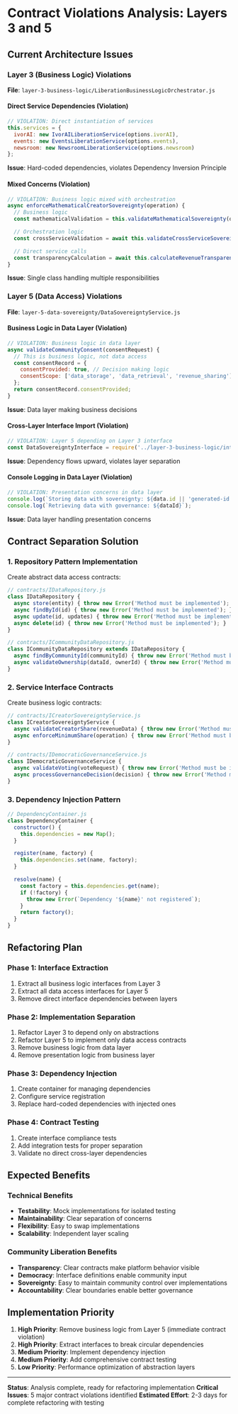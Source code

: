 # Contract Violations Analysis: Layers 3 and 5

## Current Architecture Issues

### Layer 3 (Business Logic) Violations

**File**: `layer-3-business-logic/LiberationBusinessLogicOrchestrator.js`

#### Direct Service Dependencies (Violation)
```javascript
// VIOLATION: Direct instantiation of services
this.services = {
  ivorAI: new IvorAILiberationService(options.ivorAI),
  events: new EventsLiberationService(options.events),
  newsroom: new NewsroomLiberationService(options.newsroom)
};
```
**Issue**: Hard-coded dependencies, violates Dependency Inversion Principle

#### Mixed Concerns (Violation)
```javascript
// VIOLATION: Business logic mixed with orchestration
async enforceMathematicalCreatorSovereignty(operation) {
  // Business logic
  const mathematicalValidation = this.validateMathematicalSovereignty(operation.revenueData);

  // Orchestration logic
  const crossServiceValidation = await this.validateCrossServiceSovereignty(operation);

  // Direct service calls
  const transparencyCalculation = await this.calculateRevenueTransparency(operation.revenueData);
}
```
**Issue**: Single class handling multiple responsibilities

### Layer 5 (Data Access) Violations

**File**: `layer-5-data-sovereignty/DataSovereigntyService.js`

#### Business Logic in Data Layer (Violation)
```javascript
// VIOLATION: Business logic in data layer
async validateCommunityConsent(consentRequest) {
  // This is business logic, not data access
  const consentRecord = {
    consentProvided: true, // Decision making logic
    consentScope: ['data_storage', 'data_retrieval', 'revenue_sharing']
  };
  return consentRecord.consentProvided;
}
```
**Issue**: Data layer making business decisions

#### Cross-Layer Interface Import (Violation)
```javascript
// VIOLATION: Layer 5 depending on Layer 3 interface
const DataSovereigntyInterface = require('../layer-3-business-logic/interfaces/DataSovereigntyInterface');
```
**Issue**: Dependency flows upward, violates layer separation

#### Console Logging in Data Layer (Violation)
```javascript
// VIOLATION: Presentation concerns in data layer
console.log(`Storing data with sovereignty: ${data.id || 'generated-id'}`);
console.log(`Retrieving data with governance: ${dataId}`);
```
**Issue**: Data layer handling presentation concerns

## Contract Separation Solution

### 1. Repository Pattern Implementation

Create abstract data access contracts:

```javascript
// contracts/IDataRepository.js
class IDataRepository {
  async store(entity) { throw new Error('Method must be implemented'); }
  async findById(id) { throw new Error('Method must be implemented'); }
  async update(id, updates) { throw new Error('Method must be implemented'); }
  async delete(id) { throw new Error('Method must be implemented'); }
}

// contracts/ICommunityDataRepository.js
class ICommunityDataRepository extends IDataRepository {
  async findByCommunityId(communityId) { throw new Error('Method must be implemented'); }
  async validateOwnership(dataId, ownerId) { throw new Error('Method must be implemented'); }
}
```

### 2. Service Interface Contracts

Create business logic contracts:

```javascript
// contracts/ICreatorSovereigntyService.js
class ICreatorSovereigntyService {
  async validateCreatorShare(revenueData) { throw new Error('Method must be implemented'); }
  async enforceMinimumShare(operation) { throw new Error('Method must be implemented'); }
}

// contracts/IDemocraticGovernanceService.js
class IDemocraticGovernanceService {
  async validateVoting(voteRequest) { throw new Error('Method must be implemented'); }
  async processGovernanceDecision(decision) { throw new Error('Method must be implemented'); }
}
```

### 3. Dependency Injection Pattern

```javascript
// DependencyContainer.js
class DependencyContainer {
  constructor() {
    this.dependencies = new Map();
  }

  register(name, factory) {
    this.dependencies.set(name, factory);
  }

  resolve(name) {
    const factory = this.dependencies.get(name);
    if (!factory) {
      throw new Error(`Dependency '${name}' not registered`);
    }
    return factory();
  }
}
```

## Refactoring Plan

### Phase 1: Interface Extraction
1. Extract all business logic interfaces from Layer 3
2. Extract all data access interfaces for Layer 5
3. Remove direct interface dependencies between layers

### Phase 2: Implementation Separation
1. Refactor Layer 3 to depend only on abstractions
2. Refactor Layer 5 to implement only data access contracts
3. Remove business logic from data layer
4. Remove presentation logic from business layer

### Phase 3: Dependency Injection
1. Create container for managing dependencies
2. Configure service registration
3. Replace hard-coded dependencies with injected ones

### Phase 4: Contract Testing
1. Create interface compliance tests
2. Add integration tests for proper separation
3. Validate no direct cross-layer dependencies

## Expected Benefits

### Technical Benefits
- **Testability**: Mock implementations for isolated testing
- **Maintainability**: Clear separation of concerns
- **Flexibility**: Easy to swap implementations
- **Scalability**: Independent layer scaling

### Community Liberation Benefits
- **Transparency**: Clear contracts make platform behavior visible
- **Democracy**: Interface definitions enable community input
- **Sovereignty**: Easy to maintain community control over implementations
- **Accountability**: Clear boundaries enable better governance

## Implementation Priority

1. **High Priority**: Remove business logic from Layer 5 (immediate contract violation)
2. **High Priority**: Extract interfaces to break circular dependencies
3. **Medium Priority**: Implement dependency injection
4. **Medium Priority**: Add comprehensive contract testing
5. **Low Priority**: Performance optimization of abstraction layers

---

**Status**: Analysis complete, ready for refactoring implementation
**Critical Issues**: 5 major contract violations identified
**Estimated Effort**: 2-3 days for complete refactoring with testing